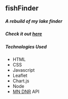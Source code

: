 ## fishFinder
##### A rebuild of my lake finder
##### Check it out [here](https://fish-finder.glitch.me/)

##### Technologies Used
- HTML
- CSS
- Javascript
- Leaflet
- Chart.js
- Node
- [MN DNR](https://www.dnr.state.mn.us/) API
